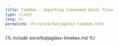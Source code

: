 ```yaml
---
title: TimeKex - Importing timesheet Excel files
type: client
lang: hr
permalink: /hr/store/katjaglass-timekex.html
---
```


{% include store/katjaglass-timekex.md %}
